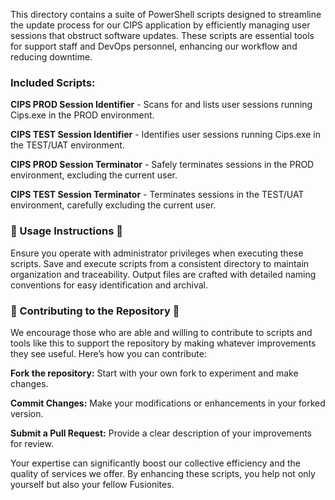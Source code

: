 This directory contains a suite of PowerShell scripts designed to streamline the update process for our CIPS application by efficiently managing user sessions that obstruct software updates. These scripts are essential tools for support staff and DevOps personnel, enhancing our workflow and reducing downtime.

### Included Scripts:

**CIPS PROD Session Identifier** - Scans for and lists user sessions running Cips.exe in the PROD environment.

**CIPS TEST Session Identifier** - Identifies user sessions running Cips.exe in the TEST/UAT environment.

**CIPS PROD Session Terminator** - Safely terminates sessions in the PROD environment, excluding the current user.

**CIPS TEST Session Terminator** - Terminates sessions in the TEST/UAT environment, carefully excluding the current user.


### 🚀 Usage Instructions 🚀

Ensure you operate with administrator privileges when executing these scripts.
Save and execute scripts from a consistent directory to maintain organization and traceability.
Output files are crafted with detailed naming conventions for easy identification and archival.

### 🌟 Contributing to the Repository 🌟

We encourage those who are able and willing to contribute to scripts and tools like this to support the repository by making whatever improvements they see useful. Here’s how you can contribute:

**Fork the repository:** Start with your own fork to experiment and make changes.

**Commit Changes:** Make your modifications or enhancements in your forked version.

**Submit a Pull Request:** Provide a clear description of your improvements for review.

Your expertise can significantly boost our collective efficiency and the quality of services we offer. By enhancing these scripts, you help not only yourself but also your fellow Fusionites.